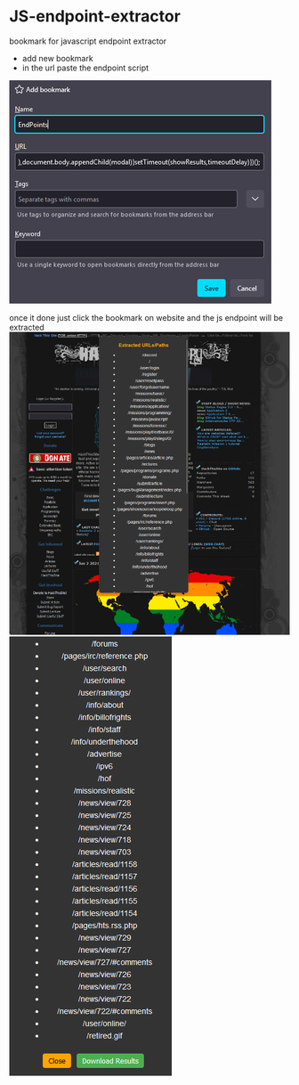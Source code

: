 # JS-endpoint-extractor
bookmark for javascript endpoint extractor

- add new bookmark 
- in the url paste the endpoint script

![endpoint](bookmark-script.png)

once it done just click the bookmark on website and the js endpoint will be extracted 
![](bookmark.png)
![](bookmark2.png)
